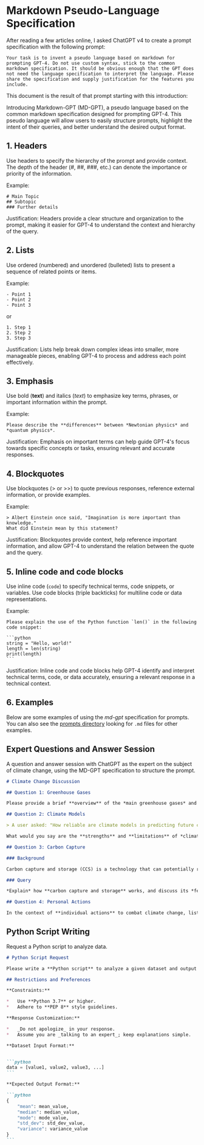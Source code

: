 # Markdown Pseudo-Language Specification

After reading a few articles online, I asked ChatGPT v4 to create a prompt specification with the following prompt:

```text
Your task is to invent a pseudo language based on markdown for prompting GPT-4. Do not use custom syntax, stick to the common markdown specification. It should be obvious enough that the GPT does not need the language specification to interpret the language. Please share the specification and supply justification for the features you include.
```

This document is the result of that prompt starting with this introduction:

Introducing Markdown-GPT (MD-GPT), a pseudo language based on the common markdown specification designed for prompting GPT-4. This pseudo language will allow users to easily structure prompts, highlight the intent of their queries, and better understand the desired output format.

## 1. Headers

Use headers to specify the hierarchy of the prompt and provide context. The depth of the header (#, ##, ###, etc.) can denote the importance or priority of the information.

Example:

```text
# Main Topic
## Subtopic
### Further details
```

Justification: Headers provide a clear structure and organization to the prompt, making it easier for GPT-4 to understand the context and hierarchy of the query.

## 2. Lists

Use ordered (numbered) and unordered (bulleted) lists to present a sequence of related points or items.

Example:

```text
- Point 1
- Point 2
- Point 3
```

or

```text
1. Step 1
2. Step 2
3. Step 3
```

Justification: Lists help break down complex ideas into smaller, more manageable pieces, enabling GPT-4 to process and address each point effectively.

## 3. Emphasis

Use bold (**text**) and italics (*text*) to emphasize key terms, phrases, or important information within the prompt.

Example:

```text
Please describe the **differences** between *Newtonian physics* and *quantum physics*.
```

Justification: Emphasis on important terms can help guide GPT-4's focus towards specific concepts or tasks, ensuring relevant and accurate responses.

## 4. Blockquotes

Use blockquotes (> or >>) to quote previous responses, reference external information, or provide examples.

Example:

```text
> Albert Einstein once said, "Imagination is more important than knowledge."
What did Einstein mean by this statement?
```

Justification: Blockquotes provide context, help reference important information, and allow GPT-4 to understand the relation between the quote and the query.

## 5. Inline code and code blocks

Use inline code (`code`) to specify technical terms, code snippets, or variables. Use code blocks (triple backticks) for multiline code or data representations.

Example:

````text
Please explain the use of the Python function `len()` in the following code snippet:

```python
string = "Hello, world!"
length = len(string)
print(length)
```
````

Justification: Inline code and code blocks help GPT-4 identify and interpret technical terms, code, or data accurately, ensuring a relevant response in a technical context.

## 6. Examples

Below are some examples of using the *md-gpt* specification for prompts. You can also see the [prompts directory](prompts) looking for `.md` files for other examples.

## Expert Questions and Answer Session

A question and answer session with ChatGPT as the expert on the subject of climate change, using the MD-GPT specification to structure the prompt.

```markdown
# Climate Change Discussion

## Question 1: Greenhouse Gases

Please provide a brief **overview** of the *main greenhouse gases* and their *sources* in the context of climate change.

## Question 2: Climate Models

> A user asked: "How reliable are climate models in predicting future climate changes?"

What would you say are the **strengths** and **limitations** of *climate models* in predicting future climate changes, and how can they be improved?

## Question 3: Carbon Capture

### Background

Carbon capture and storage (CCS) is a technology that can potentially reduce CO2 emissions from power plants and other industrial sources.

### Query

*Explain* how **carbon capture and storage** works, and discuss its *feasibility* and *challenges* in mitigating climate change.

## Question 4: Personal Actions

In the context of **individual actions** to combat climate change, list the *top 5 effective measures* a person can take to reduce their carbon footprint.
```

## Python Script Writing

Request a Python script to analyze data.

````markdown
# Python Script Request

Please write a **Python script** to analyze a given dataset and output the _mean_, _median_, _mode_, _standard deviation_, and _variance_ of the data.

## Restrictions and Preferences

**Constraints:**

*   Use **Python 3.7** or higher.
*   Adhere to **PEP 8** style guidelines.

**Response Customization:**

*   _Do not apologize_ in your response.
*   Assume you are _talking to an expert_; keep explanations simple.

**Dataset Input Format:**


```python
data = [value1, value2, value3, ...]
```

**Expected Output Format:**

```python
{
    "mean": mean_value,
    "median": median_value,
    "mode": mode_value,
    "std_dev": std_dev_value,
    "variance": variance_value
}
```
````
